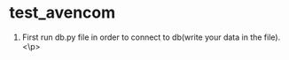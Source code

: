 # test_avencom
1. First run db.py file in order to connect to db(write your data in the file). <\p>

